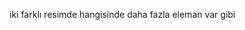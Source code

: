 <!-- ! İKİ RESİM ARASINDAKİ FARK BULMA -->

<!-- !4 RESIM ARASINDA FARKLI OLAN -->


<!-- ! KÜMELER -->
iki farklı resimde hangisinde daha fazla eleman var gibi



<!-- !SESLI SAYI BULMA -->  

<!-- !SAYI BULMA -->  


